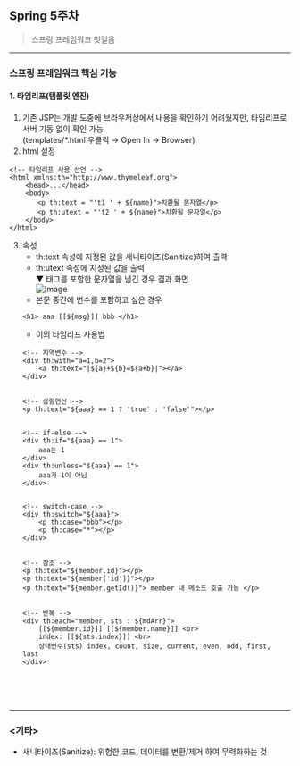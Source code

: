 ## Spring 5주차
> 스프링 프레임워크 첫걸음
---

### 스프링 프레임워크 핵심 기능
#### 1. 타임리프(탬플릿 엔진)
 1) 기존 JSP는 개발 도중에 브라우저상에서 내용을 확인하기 어려웠지만, 타임리프로 서버 기동 없이 확인 가능  
    (templates/*.html 우클릭 → Open In → Browser)  
 2) html 설정
 ```
 <!-- 타임리프 사용 선언 -->
 <html xmlns:th="http://www.thymeleaf.org">
     <head>...</head>
	 <body>
        <p th:text = "'t1 ' + ${name}">치환될 문자열</p>
        <p th:utext = "'t2 ' + ${name}">치환될 문자열</p>
	 </body>
 </html>
 ```
 3) 속성  
    - th:text  속성에 지정된 값을 새니타이즈(Sanitize)하여 출력  
    - th:utext 속성에 지정된 값을 출력  
    ▼ 태그를 포함한 문자열을 넘긴 경우 결과 화면  
    ![image](https://github.com/ISFX-Study/spring-study/assets/117953115/aef45004-4e54-4973-aeed-4f3007e086d2)  
    - 본문 중간에 변수를 포함하고 싶은 경우
    ```
    <h1> aaa [[${msg}]] bbb </h1>
    ```
	- 이외 타임리프 사용법
	```
	<!-- 지역변수 -->
	<div th:with="a=1,b=2">
	    <a th:text="|${a}+${b}=${a+b}|"></a>
	</div>
	
	
	<!-- 삼항연산 -->
	<p th:text="${aaa} == 1 ? 'true' : 'false'"></p>
	
	
	<!-- if-else -->
	<div th:if="${aaa} == 1">
	    aaa는 1
	</div>
	<div th:unless="${aaa} == 1">
	    aaa가 1이 아님
	</div>
	
	
	<!-- switch-case -->
	<div th:switch="${aaa}">
	    <p th:case="bbb"></p>
		<p th:case="*"></p>
	</div>
	
	
	<!-- 참조 -->
	<p th:text="${member.id}"></p>
	<p th:text="${member['id']}"></p>
	<p th:text="${member.getId()}"> member 내 메소드 호출 가능 </p>
	
	
	<!-- 반복 -->
    <div th:each="member, sts : ${mdArr}">
        [[${member.id}]] [[${member.name}]] <br>
        index: [[${sts.index}]] <br>
		상태변수(sts) index, count, size, current, even, odd, first, last
    </div>
	```

<br>
<br>
<br>

---
### <기타>
- 새니타이즈(Sanitize): 위험한 코드, 데이터를 변환/제거 하여 무력화하는 것
